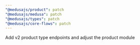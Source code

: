 ```yaml
---
"@medusajs/product": patch
"@medusajs/medusa": patch
"@medusajs/types": patch
"@medusajs/core-flows": patch
---
```


Add v2 product type endpoints and adjust the product module
